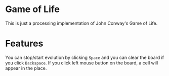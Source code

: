 # Game of Life

This is just a processing implementation of John Conway's Game of Life.

# Features

You can stop/start evolution by clicking `Space` and you can clear the board if you click `Backspace`.
If you click left mouse button on the board, a cell will appear in the place.

